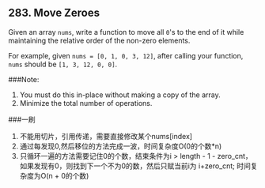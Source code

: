 ## 283. Move Zeroes
Given an array ```nums```, write a function to move all ```0```'s to the end of it while maintaining the relative order of the non-zero elements.

For example, given ```nums = [0, 1, 0, 3, 12]```, after calling your function, ```nums``` should be ```[1, 3, 12, 0, 0]```.

###Note:
1. You must do this in-place without making a copy of the array.
2. Minimize the total number of operations.

###一刷
1. 不能用切片，引用传递，需要直接修改某个nums[index]
2. 通过每发现0,然后移位的方法完成一波，时间复杂度O(0的个数*n)
3. 只循环一遍的方法需要记住0的个数，结束条件为i > length - 1 - zero_cnt，如果发现有0，则找到下一个不为0的数，然后只赋当前i为 i+zero_cnt; 时间复杂度为O(n + 0的个数)